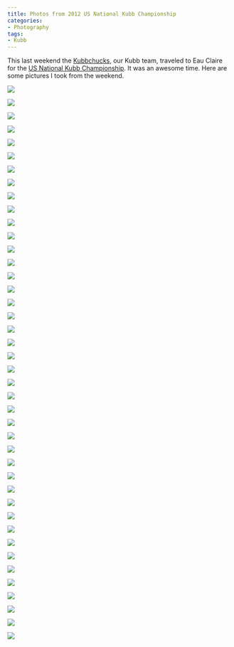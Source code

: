 ```yaml
---
title: Photos from 2012 US National Kubb Championship
categories:
- Photography
tags:
- Kubb
---
```


This last weekend the [Kubbchucks](http://kubbchucks.com/), our Kubb team, traveled to Eau Claire for the [US National Kubb Championship](http://usakubb.org/). It was an awesome time. Here are some pictures I took from the weekend.



  
   ![](/assets/posts/2012/20120714-073301-0001.jpg)
  

  
   ![](/assets/posts/2012/20120714-073356-0001.jpg)
  

  
   ![](/assets/posts/2012/20120714-073453-0001.jpg)
  

  
   ![](/assets/posts/2012/20120714-073715-0001.jpg)
  

  
   ![](/assets/posts/2012/20120714-084711-0001.jpg)
  

  
   ![](/assets/posts/2012/20120714-084730-0001.jpg)
  

  
   ![](/assets/posts/2012/20120714-084749-0001.jpg)
  

  
   ![](/assets/posts/2012/20120714-084835-0001.jpg)
  

  
   ![](/assets/posts/2012/20120714-085156-0001.jpg)
  

  
   ![](/assets/posts/2012/20120714-140819-0001.jpg)
  

  
   ![](/assets/posts/2012/20120714-141248-0001.jpg)
  

  
   ![](/assets/posts/2012/20120714-172348-0001.jpg)
  

  
   ![](/assets/posts/2012/20120714-173108-0001.jpg)
  

  
   ![](/assets/posts/2012/20120714-173541-0001-3.jpg)
  

  
   ![](/assets/posts/2012/20120714-173601-0001.jpg)
  

  
   ![](/assets/posts/2012/20120714-173654-0001-3.jpg)
  

  
   ![](/assets/posts/2012/20120714-173723-0001.jpg)
  

  
   ![](/assets/posts/2012/20120714-173901-0001.jpg)
  

  
   ![](/assets/posts/2012/20120714-173959-0001.jpg)
  

  
   ![](/assets/posts/2012/20120715-075817-0001.jpg)
  

  
   ![](/assets/posts/2012/20120715-080549-0001.jpg)
  

  
   ![](/assets/posts/2012/20120715-080624-0001.jpg)
  

  
   ![](/assets/posts/2012/20120715-081344-0001-3.jpg)
  

  
   ![](/assets/posts/2012/20120715-082637-0001.jpg)
  

  
   ![](/assets/posts/2012/20120715-083302-0001-2.jpg)
  

  
   ![](/assets/posts/2012/20120715-083353-0001-2.jpg)
  

  
   ![](/assets/posts/2012/20120715-083406-0001-2.jpg)
  

  
   ![](/assets/posts/2012/20120715-084331-0001.jpg)
  

  
   ![](/assets/posts/2012/20120715-084815-0001-2.jpg)
  

  
   ![](/assets/posts/2012/20120715-113847-0001.jpg)
  

  
   ![](/assets/posts/2012/20120715-114715-0001-2.jpg)
  

  
   ![](/assets/posts/2012/20120715-115351-0001.jpg)
  

  
   ![](/assets/posts/2012/20120715-115555-0001.jpg)
  

  
   ![](/assets/posts/2012/20120715-120254-0001.jpg)
  

  
   ![](/assets/posts/2012/20120715-121935-0001-2.jpg)
  

  
   ![](/assets/posts/2012/20120715-122445-0001-3.jpg)
  

  
   ![](/assets/posts/2012/20120715-123006-0001.jpg)
  

  
   ![](/assets/posts/2012/20120715-123030-0001-2.jpg)
  

  
   ![](/assets/posts/2012/20120715-125212-0001.jpg)
  

  
   ![](/assets/posts/2012/20120715-125335-0001-3.jpg)
  

  
   ![](/assets/posts/2012/20120715-125503-0001-2.jpg)
  

  
   ![](/assets/posts/2012/20120715-130457-0001-4.jpg)
  


